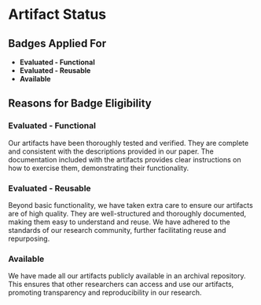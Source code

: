 # Artifact Status

## Badges Applied For

- **Evaluated - Functional**
- **Evaluated - Reusable**
- **Available**

## Reasons for Badge Eligibility

### Evaluated - Functional

Our artifacts have been thoroughly tested and verified. They are complete and consistent with the descriptions provided in our paper. The documentation included with the artifacts provides clear instructions on how to exercise them, demonstrating their functionality.

### Evaluated - Reusable

Beyond basic functionality, we have taken extra care to ensure our artifacts are of high quality. They are well-structured and thoroughly documented, making them easy to understand and reuse. We have adhered to the standards of our research community, further facilitating reuse and repurposing.

### Available

We have made all our artifacts publicly available in an archival repository. This ensures that other researchers can access and use our artifacts, promoting transparency and reproducibility in our research.